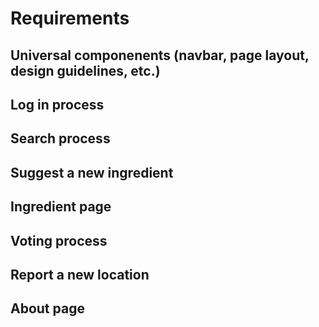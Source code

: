# Requirements

## Universal componenents (navbar, page layout, design guidelines, etc.)

## Log in process

## Search process

## Suggest a new ingredient

## Ingredient page

## Voting process

## Report a new location

## About page
